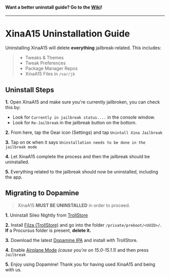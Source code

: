 #### Want a better uninstall guide? Go to the [Wiki](https://github.com/NotDarkn/XinaA15/wiki/Uninstalling)!
***
# XinaA15 Uninstallation Guide
Uninstalling XinaA15 will delete **everything** jailbreak-related. This includes:
> - Tweaks & Themes
> - Tweak Preferences
> - Package Manager Repos
> - XinaA15 Files in `/var/jb`

## Uninstall Steps

**1.** Open XinaA15 and make sure you're currently jailbroken, you can check this by:
- Look for `Currently in jailbreak status....` in the console window.
- Look for `Re-Jailbreak` in the jailbreak button on the bottom.

**2.** From here, tap the Gear icon (Settings) and tap `Unintall Xina Jailbreak`

**3.** Tap on `OK` when it says `Uninstallation needs to be done in the jailbreak mode`

**4.** Let XinaA15 complete the process and then the jailbreak should be uninstalled.

**5.** Everything related to the jailbreak should now be uninstalled, including the app.

## Migrating to Dopamine

> XinaA15 **MUST BE UNINSTALLED** in order to proceed.

**1.** Uninstall Sileo Nightly from [TrollStore](https://user-images.githubusercontent.com/73033672/230707908-be8c9ddb-5895-4c31-ba34-a1c34be58a6e.jpeg)

**2.** Install [Filza (TrollStore)](https://www.tigisoftware.com/default/?p=439) and go into the folder `/private/preboot/<UUID>/`. **If** a Procursus folder is present, **delete it.**

**3.** Download the latest [Dopamine IPA](https://github.com/opa334/Dopamine/releases) and install with TrollStore.

**4.** Enable [Airplane Mode](https://support.apple.com/en-us/HT204234) _(cause you're on 15.0-15.1.1)_ and then press `Jailbreak`

**5.** Enjoy using Dopamine! Thank you for having used XinaA15 and being with us.
